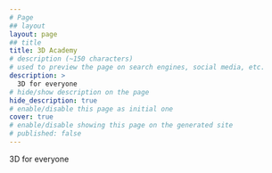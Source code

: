 ```yaml
---
# Page
## layout
layout: page
## title
title: 3D Academy
# description (~150 characters)
# used to preview the page on search engines, social media, etc.
description: >
  3D for everyone
# hide/show description on the page
hide_description: true
# enable/disable this page as initial one
cover: true
# enable/disable showing this page on the generated site
# published: false
---
```


3D for everyone
